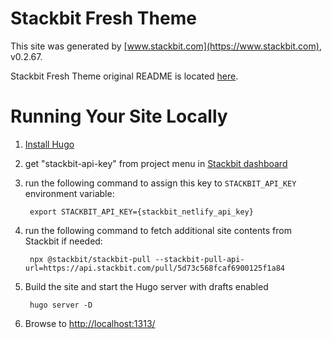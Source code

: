 # Stackbit Fresh Theme

This site was generated by [www.stackbit.com](https://www.stackbit.com), v0.2.67.

Stackbit Fresh Theme original README is located [here](./README.theme.md).

# Running Your Site Locally

1. [Install Hugo](https://gohugo.io/getting-started/quick-start/#step-1-install-hugo)

1. get "stackbit-api-key" from project menu in [Stackbit dashboard](https://app.stackbit.com/dashboard)

1. run the following command to assign this key to `STACKBIT_API_KEY` environment variable:

        export STACKBIT_API_KEY={stackbit_netlify_api_key}

1. run the following command to fetch additional site contents from Stackbit if needed:

        npx @stackbit/stackbit-pull --stackbit-pull-api-url=https://api.stackbit.com/pull/5d73c568fcaf6900125f1a84

1. Build the site and start the Hugo server with drafts enabled

        hugo server -D

1. Browse to [http://localhost:1313/](http://localhost:1313/)
